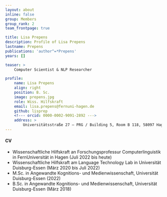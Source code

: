 ```yaml
---
layout: about
inline: false
group: Members
group_rank: 2
team_frontpage: true

title: Lisa Prepens
description: Profile of Lisa Prepens
lastname: Prepens
publications: 'author^=*Prepens'
years: []

teaser: >
    Computer Scientist & NLP Researcher

profile:
    name: Lisa Prepens
    align: right
    position: B. Sc.
    image: prepens.jpg
    role: Wiss. Hilfskraft
    email: lisa.prepens@fernuni-hagen.de
    github: lisprep
    <!--- orcid: 0000-0002-9091-2892 --->
    address: >
        Universitätsstraße 27 – PRG / Building 5, Room B 118, 58097 Hagen
---
```


#### CV

- Wissenschaftliche Hilfskraft an Forschungsprofessur Computerlinguistik in FernUniversität in Hagen (Juli 2022 bis heute)
- Wissenschaftliche Hilfskraft am Language Technology Lab in Universität Duisburg-Essen (März 2020 bis Juli 2022)
- M.Sc. in Angewandte Kognitions- und Medienwissenschaft, Universität Duisburg-Essen (2022)
- B.Sc. in Angewandte Kognitions- und Medienwissenschaft, Universität Duisburg-Essen (März 2018)

